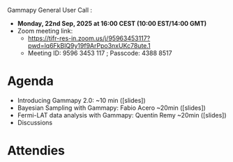  Gammapy General User Call : 

* **Monday, 22nd Sep, 2025 at 16:00 CEST (10:00 EST/14:00 GMT)**
* Zoom meeting link:
  * https://tifr-res-in.zoom.us/j/95963453117?pwd=lq6FkBlQ9y19f9ArPpo3nxUKc78ute.1
  * Meeting ID: 9596 3453 117 ; Passcode: 4388 8517 
  
# Agenda

* Introducing Gammapy 2.0: ~10 min ([slides])
* Bayesian Sampling with Gammapy:  Fabio Acero ~20min ([slides])
* Fermi-LAT data analysis with Gammapy:  Quentin Remy ~20min ([slides]) 
* Discussions

# Attendies

